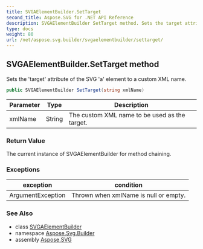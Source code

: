 ```yaml
---
title: SVGAElementBuilder.SetTarget
second_title: Aspose.SVG for .NET API Reference
description: SVGAElementBuilder SetTarget method. Sets the target attribute of the SVG a element to a custom XML name
type: docs
weight: 80
url: /net/aspose.svg.builder/svgaelementbuilder/settarget/
---
```

## SVGAElementBuilder.SetTarget method

Sets the 'target' attribute of the SVG 'a' element to a custom XML name.

```csharp
public SVGAElementBuilder SetTarget(string xmlName)
```

| Parameter | Type | Description |
| --- | --- | --- |
| xmlName | String | The custom XML name to be used as the target. |

### Return Value

The current instance of SVGAElementBuilder for method chaining.

### Exceptions

| exception | condition |
| --- | --- |
| ArgumentException | Thrown when xmlName is null or empty. |

### See Also

* class [SVGAElementBuilder](../)
* namespace [Aspose.Svg.Builder](../../../aspose.svg.builder/)
* assembly [Aspose.SVG](../../../)
